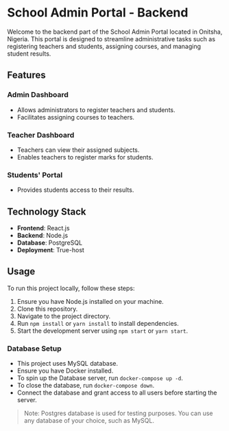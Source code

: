 # School Admin Portal - Backend

Welcome to the backend part of the School Admin Portal located in Onitsha, Nigeria. This portal is designed to streamline administrative tasks such as registering teachers and students, assigning courses, and managing student results.

## Features

### Admin Dashboard
- Allows administrators to register teachers and students.
- Facilitates assigning courses to teachers.

### Teacher Dashboard
- Teachers can view their assigned subjects.
- Enables teachers to register marks for students.

### Students' Portal
- Provides students access to their results.

## Technology Stack

- **Frontend**: React.js
- **Backend**: Node.js
- **Database**: PostgreSQL
- **Deployment**: True-host

## Usage

To run this project locally, follow these steps:

1. Ensure you have Node.js installed on your machine.
2. Clone this repository.
3. Navigate to the project directory.
4. Run `npm install` or `yarn install` to install dependencies.
5. Start the development server using `npm start` or `yarn start`.

### Database Setup

- This project uses MySQL database.
- Ensure you have Docker installed.
- To spin up the Database server, run `docker-compose up -d`.
- To close the database, run `docker-compose down`.
- Connect the database and grant access to all users before starting the server.

> Note: Postgres database is used for testing purposes. You can use any database of your choice, such as MySQL.


